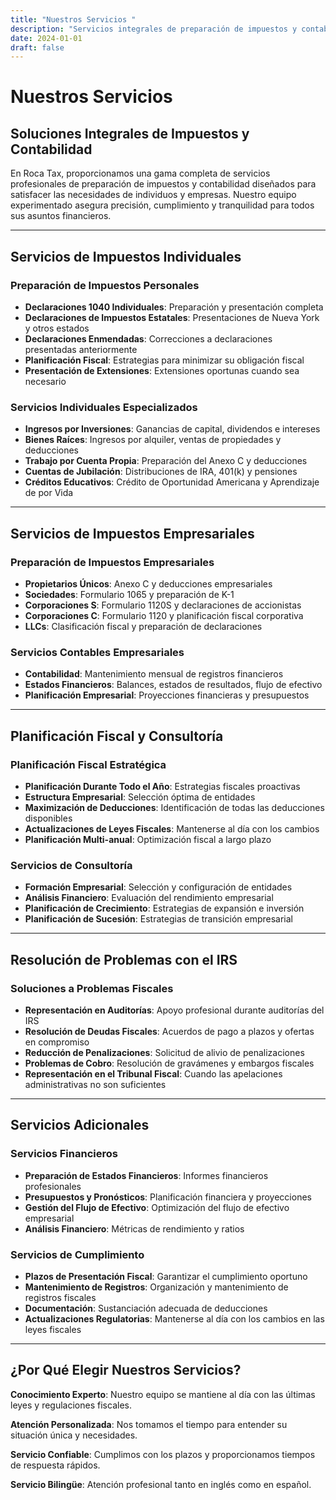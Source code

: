 ```yaml
---
title: "Nuestros Servicios "
description: "Servicios integrales de preparación de impuestos y contabilidad para individuos y empresas"
date: 2024-01-01
draft: false
---
```


# Nuestros Servicios

## Soluciones Integrales de Impuestos y Contabilidad

En Roca Tax, proporcionamos una gama completa de servicios profesionales de preparación de impuestos y contabilidad diseñados para satisfacer las necesidades de individuos y empresas. Nuestro equipo experimentado asegura precisión, cumplimiento y tranquilidad para todos sus asuntos financieros.

---

## Servicios de Impuestos Individuales

### Preparación de Impuestos Personales
- **Declaraciones 1040 Individuales**: Preparación y presentación completa
- **Declaraciones de Impuestos Estatales**: Presentaciones de Nueva York y otros estados
- **Declaraciones Enmendadas**: Correcciones a declaraciones presentadas anteriormente
- **Planificación Fiscal**: Estrategias para minimizar su obligación fiscal
- **Presentación de Extensiones**: Extensiones oportunas cuando sea necesario

### Servicios Individuales Especializados
- **Ingresos por Inversiones**: Ganancias de capital, dividendos e intereses
- **Bienes Raíces**: Ingresos por alquiler, ventas de propiedades y deducciones
- **Trabajo por Cuenta Propia**: Preparación del Anexo C y deducciones
- **Cuentas de Jubilación**: Distribuciones de IRA, 401(k) y pensiones
- **Créditos Educativos**: Crédito de Oportunidad Americana y Aprendizaje de por Vida

---

## Servicios de Impuestos Empresariales

### Preparación de Impuestos Empresariales
- **Propietarios Únicos**: Anexo C y deducciones empresariales
- **Sociedades**: Formulario 1065 y preparación de K-1
- **Corporaciones S**: Formulario 1120S y declaraciones de accionistas
- **Corporaciones C**: Formulario 1120 y planificación fiscal corporativa
- **LLCs**: Clasificación fiscal y preparación de declaraciones

### Servicios Contables Empresariales
- **Contabilidad**: Mantenimiento mensual de registros financieros
- **Estados Financieros**: Balances, estados de resultados, flujo de efectivo
- **Planificación Empresarial**: Proyecciones financieras y presupuestos
---

## Planificación Fiscal y Consultoría

### Planificación Fiscal Estratégica
- **Planificación Durante Todo el Año**: Estrategias fiscales proactivas
- **Estructura Empresarial**: Selección óptima de entidades
- **Maximización de Deducciones**: Identificación de todas las deducciones disponibles
- **Actualizaciones de Leyes Fiscales**: Mantenerse al día con los cambios
- **Planificación Multi-anual**: Optimización fiscal a largo plazo

### Servicios de Consultoría
- **Formación Empresarial**: Selección y configuración de entidades
- **Análisis Financiero**: Evaluación del rendimiento empresarial
- **Planificación de Crecimiento**: Estrategias de expansión e inversión
- **Planificación de Sucesión**: Estrategias de transición empresarial

---

## Resolución de Problemas con el IRS

### Soluciones a Problemas Fiscales
- **Representación en Auditorías**: Apoyo profesional durante auditorías del IRS
- **Resolución de Deudas Fiscales**: Acuerdos de pago a plazos y ofertas en compromiso
- **Reducción de Penalizaciones**: Solicitud de alivio de penalizaciones
- **Problemas de Cobro**: Resolución de gravámenes y embargos fiscales
- **Representación en el Tribunal Fiscal**: Cuando las apelaciones administrativas no son suficientes

---

## Servicios Adicionales

### Servicios Financieros
- **Preparación de Estados Financieros**: Informes financieros profesionales
- **Presupuestos y Pronósticos**: Planificación financiera y proyecciones
- **Gestión del Flujo de Efectivo**: Optimización del flujo de efectivo empresarial
- **Análisis Financiero**: Métricas de rendimiento y ratios

### Servicios de Cumplimiento
- **Plazos de Presentación Fiscal**: Garantizar el cumplimiento oportuno
- **Mantenimiento de Registros**: Organización y mantenimiento de registros fiscales
- **Documentación**: Sustanciación adecuada de deducciones
- **Actualizaciones Regulatorias**: Mantenerse al día con los cambios en las leyes fiscales

---

## ¿Por Qué Elegir Nuestros Servicios?

**Conocimiento Experto**: Nuestro equipo se mantiene al día con las últimas leyes y regulaciones fiscales.

**Atención Personalizada**: Nos tomamos el tiempo para entender su situación única y necesidades.

**Servicio Confiable**: Cumplimos con los plazos y proporcionamos tiempos de respuesta rápidos.

**Servicio Bilingüe**: Atención profesional tanto en inglés como en español. 
